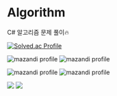 # Algorithm
C# 알고리즘 문제 풀이🔥

[![Solved.ac Profile](http://mazassumnida.wtf/api/generate_badge?boj=5dxwin)](https://solved.ac/5dxwin)

![mazandi profile](http://mazandi.herokuapp.com/api?handle=djs100201)
![mazandi profile](http://mazandi.herokuapp.com/api/random?tier=platinum&theme=warm)

![mazandi profile](http://mazandi.herokuapp.com/api/random?tier=gold)
![mazandi profile](http://mazandi.herokuapp.com/api?handle=pichulia)

![](https://github.com/mazassumnida/mazandi/blob/main/readme_images/bronze_warm.svg)
![](https://github.com/mazassumnida/mazandi/blob/main/readme_images/silver_warm.svg)
